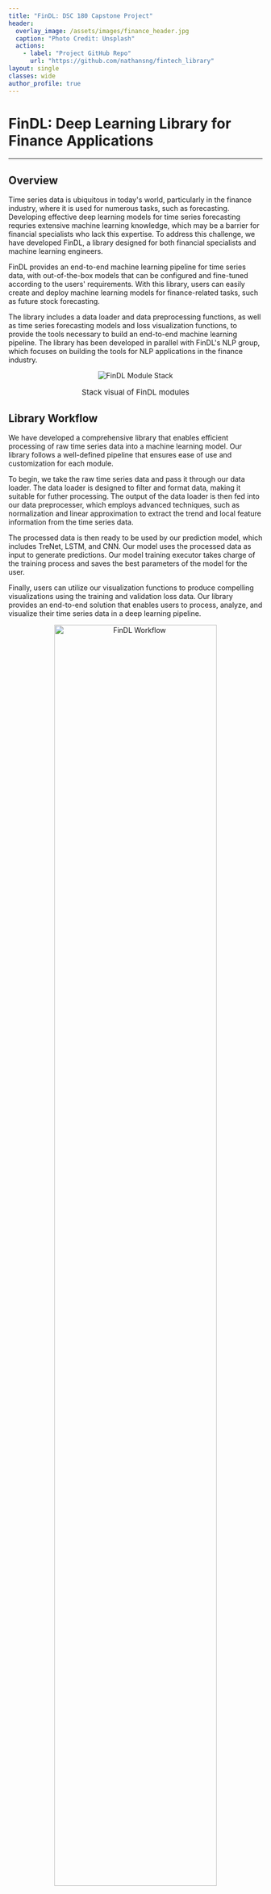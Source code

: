 ```yaml
---
title: "FinDL: DSC 180 Capstone Project"
header:
  overlay_image: /assets/images/finance_header.jpg
  caption: "Photo Credit: Unsplash"
  actions:
    - label: "Project GitHub Repo"
      url: "https://github.com/nathansng/fintech_library"
layout: single
classes: wide
author_profile: true
---
```


# FinDL: Deep Learning Library for Finance Applications

---

## Overview

Time series data is ubiquitous in today's world, particularly in the finance industry, where it is used for numerous tasks, such as forecasting. Developing effective deep learning models for time series forecasting requries extensive machine learning knowledge, which may be a barrier for financial specialists who lack this expertise. To address this challenge, we have developed FinDL, a library designed for both financial specialists and machine learning engineers.

FinDL provides an end-to-end machine learning pipeline for time series data, with out-of-the-box models that can be configured and fine-tuned according to the users' requirements. With this library, users can easily create and deploy machine learning models for finance-related tasks, such as future stock forecasting.

The library includes a data loader and data preprocessing functions, as well as time series forecasting models and loss visualization functions, to provide the tools necessary to build an end-to-end machine learning pipeline. The library has been developed in parallel with FinDL's NLP group, which focuses on building the tools for NLP applications in the finance industry.

<div style="text-align:center;">
    <img src="/assets/images/FinDL_stack.png" alt="FinDL Module Stack">
    <p style="font-size: 15px">Stack visual of FinDL modules</p>
</div>

## Library Workflow

We have developed a comprehensive library that enables efficient processing of raw time series data into a machine learning model. Our library follows a well-defined pipeline that ensures ease of use and customization for each module.

To begin, we take the raw time series data and pass it through our data loader. The data loader is designed to filter and format data, making it suitable for futher processing. The output of the data loader is then fed into our data preprocesser, which employs advanced techniques, such as normalization and linear approximation to extract the trend and local feature information from the time series data.

The processed data is then ready to be used by our prediction model, which includes TreNet, LSTM, and CNN. Our model uses the processed data as input to generate predictions. Our model training executor takes charge of the training process and saves the best parameters of the model for the user.

Finally, users can utilize our visualization functions to produce compelling visualizations using the training and validation loss data. Our library provides an end-to-end solution that enables users to process, analyze, and visualize their time series data in a deep learning pipeline.

<div style="text-align:center;">
    <img style="width: 80%; height: auto;" src="/assets/images/FinDL_workflow.png" alt="FinDL Workflow">
    <p style="font-size: 15px">FinDL workflow to create and train TreNet</p>
</div>

